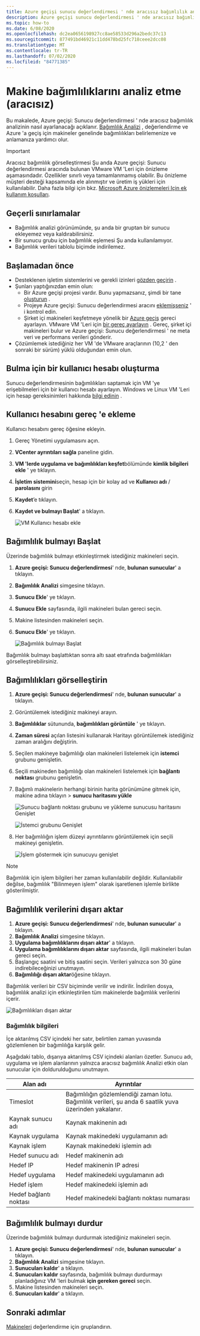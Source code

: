 ```yaml
---
title: Azure geçişi sunucu değerlendirmesi ' nde aracısız bağımlılık analizini ayarlama
description: Azure geçişi sunucu değerlendirmesi ' nde aracısız bağımlılık analizini ayarlayın.
ms.topic: how-to
ms.date: 6/08/2020
ms.openlocfilehash: dc2ea0656198927cc8ae58533d296a2bedc37c13
ms.sourcegitcommit: 877491bd46921c11dd478bd25fc718ceee2dcc08
ms.translationtype: MT
ms.contentlocale: tr-TR
ms.lasthandoff: 07/02/2020
ms.locfileid: "84771385"
---
```

# <a name="analyze-machine-dependencies-agentless"></a>Makine bağımlılıklarını analiz etme (aracısız)

Bu makalede, Azure geçişi: Sunucu değerlendirmesi ' nde aracısız bağımlılık analizinin nasıl ayarlanacağı açıklanır. [Bağımlılık Analizi](concepts-dependency-visualization.md) , değerlendirme ve Azure 'a geçiş için makineler genelinde bağımlılıkları belirlemenize ve anlamanıza yardımcı olur.


> [!IMPORTANT]
> Aracısız bağımlılık görselleştirmesi Şu anda Azure geçişi: Sunucu değerlendirmesi aracında bulunan VMware VM 'Leri için önizleme aşamasındadır.
> Özellikler sınırlı veya tamamlanmamış olabilir.
> Bu önizleme müşteri desteği kapsamında ele alınmıştır ve üretim iş yükleri için kullanılabilir.
> Daha fazla bilgi için bkz. [Microsoft Azure önizlemeleri Için ek kullanım koşulları](https://azure.microsoft.com/support/legal/preview-supplemental-terms/).

## <a name="current-limitations"></a>Geçerli sınırlamalar

- Bağımlılık analizi görünümünde, şu anda bir gruptan bir sunucu ekleyemez veya kaldırabilirsiniz.
- Bir sunucu grubu için bağımlılık eşlemesi Şu anda kullanılamıyor.
- Bağımlılık verileri tablolu biçimde indirilemez.

## <a name="before-you-start"></a>Başlamadan önce

- Desteklenen işletim sistemlerini ve gerekli izinleri [gözden geçirin](migrate-support-matrix-vmware.md#dependency-analysis-requirements-agentless) .
- Şunları yaptığınızdan emin olun:
    - Bir Azure geçişi projesi vardır. Bunu yapmazsanız, şimdi bir tane [oluşturun](how-to-add-tool-first-time.md) .
    - Projeye Azure geçişi: Sunucu değerlendirmesi aracını [eklemişseniz](how-to-assess.md) ' i kontrol edin.
    - Şirket içi makineleri keşfetmeye yönelik bir [Azure geçiş](migrate-appliance.md) gereci ayarlayın. VMware VM 'Leri için [bir gereç ayarlayın](how-to-set-up-appliance-vmware.md) . Gereç, şirket içi makineleri bulur ve Azure geçişi: Sunucu değerlendirmesi ' ne meta veri ve performans verileri gönderir.
- Çözümlemek istediğiniz her VM 'de VMware araçlarının (10,2 ' den sonraki bir sürüm) yüklü olduğundan emin olun.


## <a name="create-a-user-account-for-discovery"></a>Bulma için bir kullanıcı hesabı oluşturma

Sunucu değerlendirmesinin bağımlılıkları saptamak için VM 'ye erişebilmeleri için bir kullanıcı hesabı ayarlayın. Windows ve Linux VM 'Leri için hesap gereksinimleri hakkında [bilgi edinin](migrate-support-matrix-vmware.md#dependency-analysis-requirements-agentless) .


## <a name="add-the-user-account-to-the-appliance"></a>Kullanıcı hesabını gereç 'e ekleme

Kullanıcı hesabını gereç öğesine ekleyin.

1. Gereç Yönetimi uygulamasını açın. 
2. **VCenter ayrıntıları sağla** paneline gidin.
3. **VM 'lerde uygulama ve bağımlılıkları keşfet**bölümünde **kimlik bilgileri ekle** ' ye tıklayın.
3. **İşletim sistemini**seçin, hesap için bir kolay ad ve **Kullanıcı adı** / **parolasını** girin
6. **Kaydet**’e tıklayın.
7. **Kaydet ve bulmayı Başlat**' a tıklayın.

    ![VM Kullanıcı hesabı ekle](./media/how-to-create-group-machine-dependencies-agentless/add-vm-credential.png)

## <a name="start-dependency-discovery"></a>Bağımlılık bulmayı Başlat

Üzerinde bağımlılık bulmayı etkinleştirmek istediğiniz makineleri seçin.

1. **Azure geçişi: Sunucu değerlendirmesi**' nde, **bulunan sunucular**' a tıklayın.
2. **Bağımlılık Analizi** simgesine tıklayın.
3. **Sunucu Ekle**' ye tıklayın.
4. **Sunucu Ekle** sayfasında, ilgili makineleri bulan gereci seçin.
5. Makine listesinden makineleri seçin.
6. **Sunucu Ekle**' ye tıklayın.

    ![Bağımlılık bulmayı Başlat](./media/how-to-create-group-machine-dependencies-agentless/start-dependency-discovery.png)

Bağımlılık bulmayı başlattıktan sonra altı saat etrafında bağımlılıkları görselleştirebilirsiniz.

## <a name="visualize-dependencies"></a>Bağımlılıkları görselleştirin

1. **Azure geçişi: Sunucu değerlendirmesi**' nde, **bulunan sunucular**' a tıklayın.
2. Görüntülemek istediğiniz makineyi arayın.
3. **Bağımlılıklar** sütununda, **bağımlılıkları görüntüle** ' ye tıklayın.
4. **Zaman süresi** açılan listesini kullanarak Haritayı görüntülemek istediğiniz zaman aralığını değiştirin.
5. Seçilen makineye bağımlılığı olan makineleri listelemek için **istemci** grubunu genişletin.
6. Seçili makineden bağımlılığı olan makineleri listelemek için **bağlantı noktası** grubunu genişletin.
7. Bağımlı makinelerin herhangi birinin harita görünümüne gitmek için, makine adına tıklayın > **sunucu haritasını yükle**

    ![Sunucu bağlantı noktası grubunu ve yükleme sunucusu haritasını Genişlet](./media/how-to-create-group-machine-dependencies-agentless/load-server-map.png)

    ![İstemci grubunu Genişlet ](./media/how-to-create-group-machine-dependencies-agentless/expand-client-group.png)

8. Her bağımlılığın işlem düzeyi ayrıntılarını görüntülemek için seçili makineyi genişletin.

    ![İşlem göstermek için sunucuyu genişlet](./media/how-to-create-group-machine-dependencies-agentless/expand-server-processes.png)

> [!NOTE]
> Bağımlılık için işlem bilgileri her zaman kullanılabilir değildir. Kullanılabilir değilse, bağımlılık "Bilinmeyen işlem" olarak işaretlenen işlemle birlikte gösterilmiştir.

## <a name="export-dependency-data"></a>Bağımlılık verilerini dışarı aktar

1. **Azure geçişi: Sunucu değerlendirmesi**' nde, **bulunan sunucular**' a tıklayın.
2. **Bağımlılık Analizi** simgesine tıklayın.
3. **Uygulama bağımlılıklarını dışarı aktar**' a tıklayın.
4. **Uygulama bağımlılıklarını dışarı aktar** sayfasında, ilgili makineleri bulan gereci seçin.
5. Başlangıç saatini ve bitiş saatini seçin. Verileri yalnızca son 30 güne indirebileceğinizi unutmayın.
6. **Bağımlılığı dışarı aktar**öğesine tıklayın.

Bağımlılık verileri bir CSV biçiminde verilir ve indirilir. İndirilen dosya, bağımlılık analizi için etkinleştirilen tüm makinelerde bağımlılık verilerini içerir. 

![Bağımlılıkları dışarı aktar](./media/how-to-create-group-machine-dependencies-agentless/export.png)

### <a name="dependency-information"></a>Bağımlılık bilgileri

İçe aktarılmış CSV içindeki her satır, belirtilen zaman yuvasında gözlemlenen bir bağımlılığa karşılık gelir. 

Aşağıdaki tablo, dışarıya aktarılmış CSV içindeki alanları özetler. Sunucu adı, uygulama ve işlem alanlarının yalnızca aracısız bağımlılık Analizi etkin olan sunucular için doldurulduğunu unutmayın.

**Alan adı** | **Ayrıntılar**
--- | --- 
Timeslot | Bağımlılığın gözlemlendiği zaman lotu. <br/> Bağımlılık verileri, şu anda 6 saatlik yuva üzerinden yakalanır.
Kaynak sunucu adı | Kaynak makinenin adı 
Kaynak uygulama | Kaynak makinedeki uygulamanın adı 
Kaynak işlem | Kaynak makinedeki işlemin adı 
Hedef sunucu adı | Hedef makinenin adı
Hedef IP | Hedef makinenin IP adresi
Hedef uygulama | Hedef makinedeki uygulamanın adı
Hedef işlem | Hedef makinedeki işlemin adı 
Hedef bağlantı noktası | Hedef makinedeki bağlantı noktası numarası


## <a name="stop-dependency-discovery"></a>Bağımlılık bulmayı durdur

Üzerinde bağımlılık bulmayı durdurmak istediğiniz makineleri seçin.

1. **Azure geçişi: Sunucu değerlendirmesi**' nde, **bulunan sunucular**' a tıklayın.
2. **Bağımlılık Analizi** simgesine tıklayın.
3. **Sunucuları kaldır**' a tıklayın.
3. **Sunucuları kaldır** sayfasında, bağımlılık bulmayı durdurmayı planladığınız VM 'leri bulmak **için gereken gereci** seçin.
4. Makine listesinden makineleri seçin.
5. **Sunucuları kaldır**' a tıklayın.


## <a name="next-steps"></a>Sonraki adımlar

[Makineleri](how-to-create-a-group.md) değerlendirme için gruplandırın.
